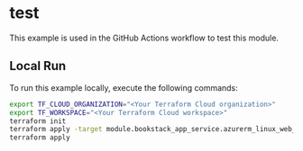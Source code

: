 # test

This example is used in the GitHub Actions workflow to test this module.

## Local Run

To run this example locally, execute the following commands:

```sh
export TF_CLOUD_ORGANIZATION="<Your Terraform Cloud organization>"
export TF_WORKSPACE="<Your Terraform Cloud workspace>"
terraform init
terraform apply -target module.bookstack_app_service.azurerm_linux_web_app.main
terraform apply
```
